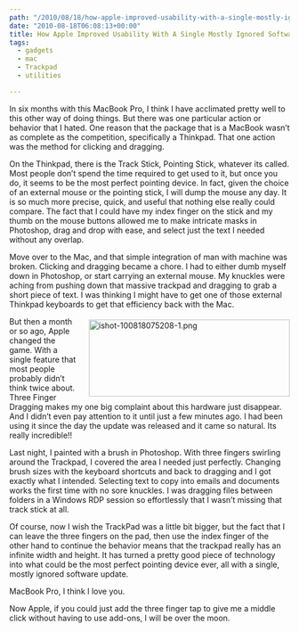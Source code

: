 ```yaml
---
path: "/2010/08/18/how-apple-improved-usability-with-a-single-mostly-ignored-so-html/" 
date: "2010-08-18T06:08:13+00:00" 
title: How Apple Improved Usability With A Single Mostly Ignored Software Update
tags:
  - gadgets
  - mac
  - Trackpad
  - utilities

---
```


  <p>
    In six months with this MacBook Pro, I think I have acclimated pretty well to this other way of doing things. But there was one particular action or behavior that I hated. One reason that the package that is a MacBook wasn&#8217;t as complete as the competition, specifically a Thinkpad. That one action was the method for clicking and dragging.
  </p>
  
  <p>
    On the Thinkpad, there is the Track Stick, Pointing Stick, whatever its called. Most people don&#8217;t spend the time required to get used to it, but once you do, it seems to be the most perfect pointing device. In fact, given the choice of an external mouse or the pointing stick, I will dump the mouse any day. It is so much more precise, quick, and useful that nothing else really could compare. The fact that I could have my index finger on the stick and my thumb on the mouse buttons allowed me to make intricate masks in Photoshop, drag and drop with ease, and select just the text I needed without any overlap.
  </p>
  
  <p>
    Move over to the Mac, and that simple integration of man with machine was broken. Clicking and dragging became a chore. I had to either dumb myself down in Photoshop, or start carrying an external mouse. My knuckles were aching from pushing down that massive trackpad and dragging to grab a short piece of text. I was thinking I might have to get one of those external Thinkpad keyboards to get that efficiency back with the Mac.
  </p>
  
  <p>
    <img style="margin: 5px 0px 5px 20px" title="ishot-100818075208-1.png" src="/static/500c9c42c4aa27cb90863e5e/50e9971de4b01058545b4678/50e9971fe4b01058545b486d/1282111691387/ishot-100818075208-1.png/1000w" border="0" alt="ishot-100818075208-1.png" width="361" height="138" align="right" />
  </p>
  
  <p>
    But then a month or so ago, Apple changed the game. With a single feature that most people probably didn&#8217;t think twice about. Three Finger Dragging makes my one big complaint about this hardware just disappear. And I didn&#8217;t even pay attention to it until just a few minutes ago. I had been using it since the day the update was released and it came so natural. Its really incredible!!
  </p>
  
  <p>
    Last night, I painted with a brush in Photoshop. With three fingers swirling around the Trackpad, I covered the area I needed just perfectly. Changing brush sizes with the keyboard shortcuts and back to dragging and I got exactly what I intended. Selecting text to copy into emails and documents works the first time with no sore knuckles. I was dragging files between folders in a Windows RDP session so effortlessly that I wasn&#8217;t missing that track stick at all.
  </p>
  
  <p>
    Of course, now I wish the TrackPad was a little bit bigger, but the fact that I can leave the three fingers on the pad, then use the index finger of the other hand to continue the behavior means that the trackpad really has an infinite width and height. It has turned a pretty good piece of technology into what could be the most perfect pointing device ever, all with a single, mostly ignored software update.
  </p>
  
  <p>
    MacBook Pro, I think I love you.
  </p>
  
  <p>
    Now Apple, if you could just add the three finger tap to give me a middle click without having to use add-ons, I will be over the moon.
  </p>
</div>